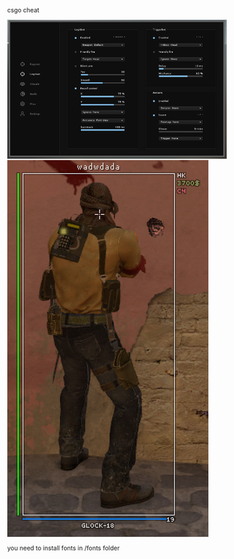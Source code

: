 csgo cheat

![menu](https://github.com/user122983/matter-csgo-cheat/blob/main/photos/menu.png?raw=true)
![esp](https://github.com/user122983/matter-csgo-cheat/blob/main/photos/esp.png?raw=true)

you need to install fonts in /fonts folder

